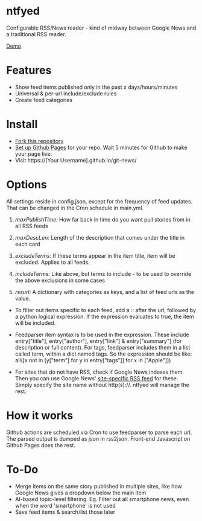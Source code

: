 # ntfyed

Configurable RSS/News reader - kind of midway between Google News and a traditional RSS reader. 

[Demo](https://regstuff.github.io/git-news/)

# Features
- Show feed items published only in the past x days/hours/minutes
- Universal & per-url include/exclude rules
- Create feed categories 

# Install
- [Fork this repository](https://github.com/regstuff/ntfyed/fork)
- [Set up Github Pages](https://docs.github.com/en/pages/getting-started-with-github-pages/creating-a-github-pages-site#creating-your-site) for your repo. Wait 5 minutes for Github to make your page live. 
- Visit https://[Your Username].github.io/git-news/

# Options
All settings reside in config.json, except for the frequency of feed updates. That can be changed in the Cron schedule in main.yml.

1. *maxPublishTime:* How far back in time do you want pull stories from in all RSS feeds

2. *maxDescLen:* Length of the description that comes under the title in each card

3. *excludeTerms:* If these terms appear in the item title, item will be excluded. Applies to all feeds.

4. *includeTerms:* Like above, but terms to include - to be used to override the above exclusions in some cases

5. *rssurl:* A dictionary with categories as keys, and a list of feed urls as the value.

- To filter out items specific to each feed, add a :: after the url, followed by a python logical expression. If the expression evaluates to true, the item will be included. 

- Feedparser item syntax is to be used in the expression. These include entry["title"], entry["author"], entry["link"] & entry["summary"] (for description or full content). For tags, feedparser includes them in a list called term, within a dict named tags. So the expression should be like: all([x not in [y["term"] for y in entry["tags"]] for x in ["Apple"]]) 

- For sites that do not have RSS, check if Google News indexes them. Then you can use Google News' [site-specific RSS feed](https://newscatcherapi.com/blog/google-news-rss-search-parameters-the-missing-documentaiton) for these. Simply specify the site name without http(s)://. ntfyed will manage the rest.

# How it works
Github actions are scheduled via Cron to use feedparser to parse each url. The parsed output is dumped as json in rss2json. Front-end Javascript on Github Pages does the rest.

# To-Do
- Merge items on the same story published in multiple sites, like how Google News gives a dropdown below the main item
- AI-based topic-level filtering. Eg. Filter out all smartphone news, even when the word 'smartphone' is not used
- Save feed items & search/list those later
